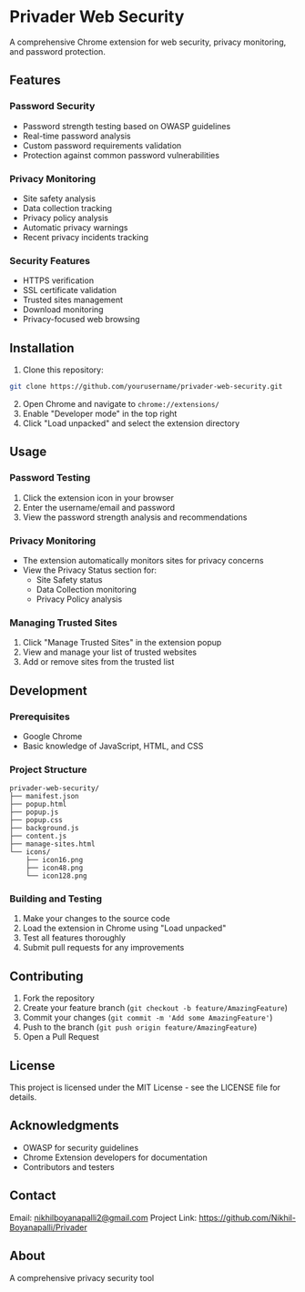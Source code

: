 # Privader Web Security

A comprehensive Chrome extension for web security, privacy monitoring, and password protection.

## Features

### Password Security
- Password strength testing based on OWASP guidelines
- Real-time password analysis
- Custom password requirements validation
- Protection against common password vulnerabilities

### Privacy Monitoring
- Site safety analysis
- Data collection tracking
- Privacy policy analysis
- Automatic privacy warnings
- Recent privacy incidents tracking

### Security Features
- HTTPS verification
- SSL certificate validation
- Trusted sites management
- Download monitoring
- Privacy-focused web browsing

## Installation

1. Clone this repository:
```bash
git clone https://github.com/yourusername/privader-web-security.git
```

2. Open Chrome and navigate to `chrome://extensions/`
3. Enable "Developer mode" in the top right
4. Click "Load unpacked" and select the extension directory

## Usage

### Password Testing
1. Click the extension icon in your browser
2. Enter the username/email and password
3. View the password strength analysis and recommendations

### Privacy Monitoring
- The extension automatically monitors sites for privacy concerns
- View the Privacy Status section for:
  - Site Safety status
  - Data Collection monitoring
  - Privacy Policy analysis

### Managing Trusted Sites
1. Click "Manage Trusted Sites" in the extension popup
2. View and manage your list of trusted websites
3. Add or remove sites from the trusted list

## Development

### Prerequisites
- Google Chrome
- Basic knowledge of JavaScript, HTML, and CSS

### Project Structure
```
privader-web-security/
├── manifest.json
├── popup.html
├── popup.js
├── popup.css
├── background.js
├── content.js
├── manage-sites.html
└── icons/
    ├── icon16.png
    ├── icon48.png
    └── icon128.png
```

### Building and Testing
1. Make your changes to the source code
2. Load the extension in Chrome using "Load unpacked"
3. Test all features thoroughly
4. Submit pull requests for any improvements

## Contributing

1. Fork the repository
2. Create your feature branch (`git checkout -b feature/AmazingFeature`)
3. Commit your changes (`git commit -m 'Add some AmazingFeature'`)
4. Push to the branch (`git push origin feature/AmazingFeature`)
5. Open a Pull Request

## License

This project is licensed under the MIT License - see the LICENSE file for details.

## Acknowledgments

- OWASP for security guidelines
- Chrome Extension developers for documentation
- Contributors and testers

## Contact

Email: nikhilboyanapalli2@gmail.com
Project Link: https://github.com/Nikhil-Boyanapalli/Privader

## About

A comprehensive privacy security tool 